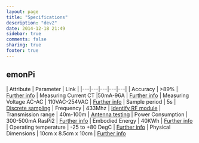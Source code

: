 ```yaml
---
layout: page
title: "Specifications"
description: "dev2"
date: 2014-12-18 21:49
sidebar: true
comments: false
sharing: true
footer: true
---
```


## emonPi

| Attribute                          | Parameter  | Link |
|---|---|---|---|---|
| Accuracy                           | >89% | [Further info](https://openenergymonitor.org/emon/buildingblocks/emontx-error-sources)
| Measuring Current CT                  |50mA-96A | [Further info](https://openenergymonitor.org/emon/buildingblocks/ct-sensors-interface)
| Measuring Voltage AC-AC                  | 110VAC-254VAC | [Further info](https://openenergymonitor.org/emon/buildingblocks/measuring-voltage-with-an-acac-power-adapter)
| Sample period                       |  5s  | [Discrete sampling](https://github.com/openenergymonitor/emonpi/blob/master/firmware/firmware/firmware.ino)
| Frequency | 433Mhz | [Identify RF module](https://openenergymonitor.org/emon/buildingblocks/which-radio-module)
| Transmission range | 40m-100m | [Antenna testing](https://blog.openenergymonitor.org/2014/03/emontx-v3-antenna-testing/)
| Power Consumption | 300-500mA RasPi2 | [Further info](https://wiki.openenergymonitor.org/index.php/EmonPi#Electrical_Characteristics)
| Embodied Energy | 40KWh | [Further info]( https://wiki.openenergymonitor.org/index.php/EmonPi#Environmental_.26_Life_Cycle)
| Operating temperature | -25 to +80 DegC | [Further info](https://www.raspberrypi.org/help/faqs/#performanceOperatingTemperature)
| Physical Dimensions | 10cm x 8.5cm x 10cm | [Further info](https://wiki.openenergymonitor.org/index.php/EmonPi#Physical_Dimensions_.26_Fixtures)
